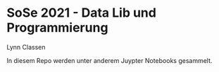 # SoSe 2021 - Data Lib und Programmierung

Lynn Classen

In diesem Repo werden  unter anderem Juypter Notebooks gesammelt.

